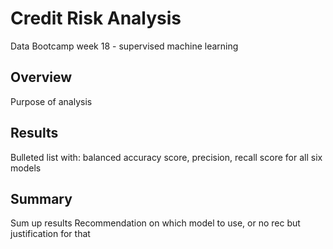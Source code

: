 # Credit Risk Analysis
Data Bootcamp week 18 - supervised machine learning

## Overview
Purpose of analysis

## Results
Bulleted list with:
balanced accuracy score, precision, recall score for all six models

## Summary 
Sum up results
Recommendation on which model to use, or no rec but justification for that